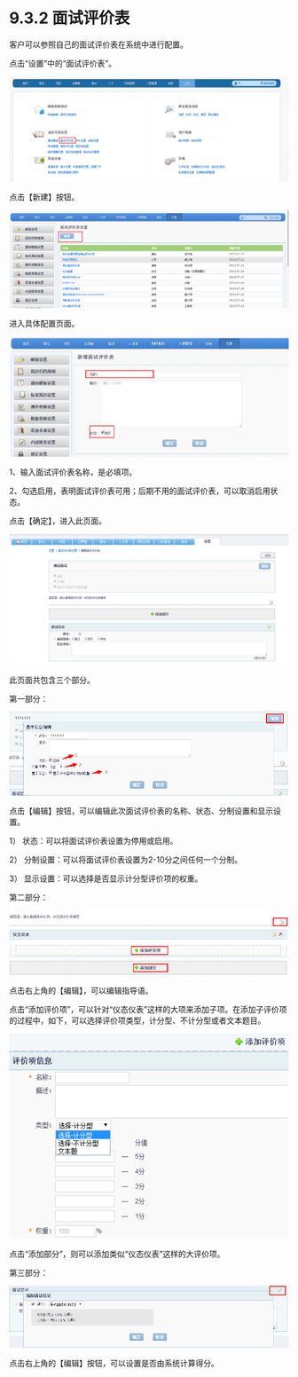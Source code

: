 # 9.3.2 面试评价表

客户可以参照自己的面试评价表在系统中进行配置。

点击“设置”中的“面试评价表”。

![](image592.png)

点击【新建】按钮。
 
![](image594.png)

进入具体配置页面。

![](image596.png)

1、输入面试评价表名称，是必填项。

2、勾选启用，表明面试评价表可用；后期不用的面试评价表，可以取消启用状态。

点击【确定】，进入此页面。

![](image598.png)

此页面共包含三个部分。

第一部分：

![](image600.png)

点击【编辑】按钮，可以编辑此次面试评价表的名称、状态、分制设置和显示设置。

1）	状态：可以将面试评价表设置为停用或启用。

2）	分制设置：可以将面试评价表设置为2-10分之间任何一个分制。

3）	显示设置：可以选择是否显示计分型评价项的权重。

第二部分：

![](image602.png)

点击右上角的【编辑】，可以编辑指导语。

点击“添加评价项”，可以针对“仪态仪表”这样的大项来添加子项。在添加子评价项的过程中，如下，可以选择评价项类型，计分型、不计分型或者文本题目。

![](image604.png)

点击“添加部分”，则可以添加类似“仪态仪表”这样的大评价项。

第三部分：

![](image606.png)

点击右上角的【编辑】按钮，可以设置是否由系统计算得分。
